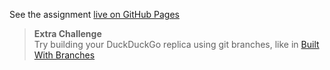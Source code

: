 See the assignment [live on GitHub Pages](https://be-hacking-hyf.github.io/HTML-CSS-GitHub/homework/week-3-project/)

> __Extra Challenge__  
> Try building your DuckDuckGo replica using git branches, like in [Built With Branches](https://github.com/HackYourFutureBelgium/built-with-branches)
